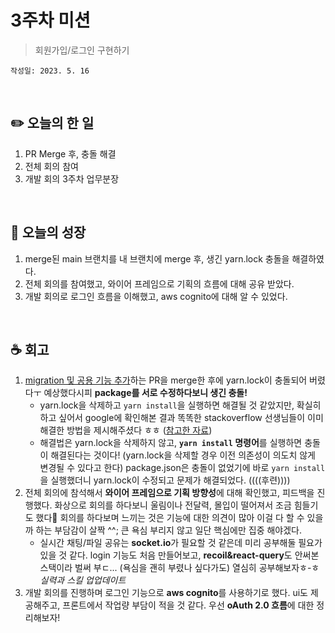 # 3주차 미션
> 회원가입/로그인 구현하기

`작성일: 2023. 5. 16`

<br>

## **✏️ 오늘의 한 일**

1. PR Merge 후, 충돌 해결
2. 전체 회의 참여
3. 개발 회의 3주차 업무분장

<br>

## **🌈 오늘의 성장**

1. merge된 main 브랜치를 내 브랜치에 merge 후, 생긴 yarn.lock 충돌을 해결하였다.
2. 전체 회의를 참여했고, 와이어 프레임으로 기획의 흐름에 대해 공유 받았다.
3. 개발 회의로 로그인 흐름을 이해했고, aws cognito에 대해 알 수 있었다.

<br>

## **☕️ 회고**

1. [migration 및 공용 기능 추가](https://github.com/bsideproject/15_12_FE/pull/1)하는 PR을 merge한 후에 yarn.lock이 충돌되어 버렸다ㅜ 예상했다시피 **package를 서로 수정하다보니 생긴 충돌!**
    - yarn.lock을 삭제하고 `yarn install`을 실행하면 해결될 것 같았지만, 확실히 하고 싶어서 google에 확인해본 결과 똑똑한 stackoverflow 선생님들이 이미 해결한 방법을 제시해주셨다 ㅎㅎ ([참고한 자료](https://stackoverflow.com/questions/42939113/how-do-you-resolve-git-conflicts-in-yarn-lock))
    - 해결법은 yarn.lock을 삭제하지 않고, **`yarn install` 명령어**를 실행하면 충돌이 해결된다는 것이다! (yarn.lock을 삭제할 경우 이전 의존성이 의도치 않게 변경될 수 있다고 한다) package.json은 충돌이 없었기에 바로 `yarn install`을 실행했더니 yarn.lock이 수정되고 문제가 해결되었다. ((((후련))))
2. 전체 회의에 참석해서 **와이어 프레임으로 기획 방향성**에 대해 확인했고, 피드백을 진행했다. 화상으로 회의를 하다보니 울림이나 전달력, 몰입이 떨어져서 조금 힘들기도 했다🥲 회의를 하다보며 느끼는 것은 기능에 대한 의견이 많아 이걸 다 할 수 있을까 하는 부담감이 살짝 ^^; 큰 욕심 부리지 않고 일단 핵심에만 집중 해야겠다.
    - 실시간 채팅/파일 공유는 **socket.io**가 필요할 것 같은데 미리 공부해둘 필요가 있을 것 같다. login 기능도 처음 만들어보고, **recoil&react-query**도 안써본 스택이라 벌써 부ㄷ... (욕심을 괜히 부렸나 싶다가도) 열심히 공부해보자ㅎ-ㅎ _실력과 스킬 업업데이트_
3. 개발 회의를 진행하며 로그인 기능으로 **aws cognito**를 사용하기로 했다. ui도 제공해주고, 프론트에서 작업량 부담이 적을 것 같다. 우선 **oAuth 2.0 흐름**에 대한 정리해보자!